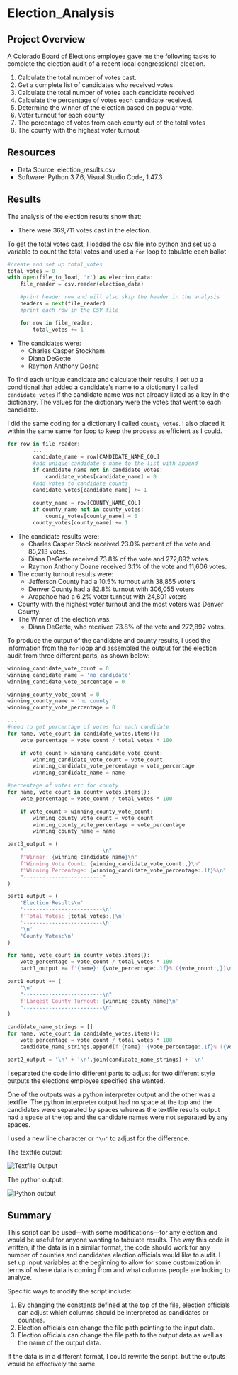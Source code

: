 # Election_Analysis

## Project Overview
A Colorado Board of Elections employee gave me the following tasks to complete the election audit of a recent local congressional election.

1. Calculate the total number of votes cast.
2. Get a complete list of candidates who received votes.
3. Calculate the total number of votes each candidate received.
4. Calculate the percentage of votes each candidate received.
5. Determine the winner of the election based on popular vote.
6.  Voter turnout for each county
7.  The percentage of votes from each county out of the total votes
8.  The county with the highest voter turnout
   
## Resources
- Data Source: election_results.csv
- Software: Python 3.7.6, Visual Studio Code, 1.47.3
  
## Results
The analysis of the election results show that:
- There were 369,711 votes cast in the election.
  
To get the total votes cast, I loaded the csv file into python and set up a variable to count the total votes and used a `for` loop to tabulate each ballot
  

```py
#create and set up total_votes
total_votes = 0
with open(file_to_load, 'r') as election_data:
    file_reader = csv.reader(election_data)

    #print header row and will also skip the header in the analysis
    headers = next(file_reader)
    #print each row in the CSV file

    for row in file_reader:
        total_votes += 1
```
- The candidates were:
  - Charles Casper Stockham
  - Diana DeGette
  - Raymon Anthony Doane

To find each unique candidate and calculate their results, I set up a conditional that added a candidate's name to a dictionary I called `candidate_votes` if the candidate name was not already listed as a key in the dictionary. The values for the dictionary were the votes that went to each candidate. 

I did the same coding for a dictionary I called `county_votes`. I also placed it within the same same `for` loop to keep the process as efficient as I could.

```py
for row in file_reader:
        ...
        candidate_name = row[CANDIDATE_NAME_COL]
        #add unique candidate's name to the list with append
        if candidate_name not in candidate_votes:
            candidate_votes[candidate_name] = 0
        #add votes to candidate counts
        candidate_votes[candidate_name] += 1
        
        county_name = row[COUNTY_NAME_COL]
        if county_name not in county_votes:
            county_votes[county_name] = 0
        county_votes[county_name] += 1
```
- The candidate results were:
  - Charles Casper Stock received 23.0% percent of the vote and 85,213 votes.
  - Diana DeGette received 73.8% of the vote and 272,892 votes.
  - Raymon Anthony Doane received 3.1% of the vote and 11,606 votes.
- The county turnout results were:
  - Jefferson County had a 10.5% turnout with 38,855 voters
  - Denver County had a 82.8% turnout with 306,055 voters
  - Arapahoe had a 6.2% voter turnout with 24,801 voters
- County with the highest voter turnout and the most voters was Denver County.
- The Winner of the election was:
  - Diana DeGette, who received 73.8% of the vote and 272,892 votes.
  
To produce the output of the candidate and county results, I used the information from the `for` loop and assembled the output for the election audit from three different parts, as shown below:

```py
winning_candidate_vote_count = 0
winning_candidate_name = 'no candidate'
winning_candidate_vote_percentage = 0

winning_county_vote_count = 0
winning_county_name = 'no county'
winning_county_vote_percentage = 0

...
#need to get percentage of votes for each candidate
for name, vote_count in candidate_votes.items():
    vote_percentage = vote_count / total_votes * 100

    if vote_count > winning_candidate_vote_count:
        winning_candidate_vote_count = vote_count
        winning_candidate_vote_percentage = vote_percentage
        winning_candidate_name = name

#percentage of votes etc for county
for name, vote_count in county_votes.items():
    vote_percentage = vote_count / total_votes * 100

    if vote_count > winning_county_vote_count:
        winning_county_vote_count = vote_count
        winning_county_vote_percentage = vote_percentage
        winning_county_name = name

part3_output = (
    "-------------------------\n"
    f"Winner: {winning_candidate_name}\n"
    f"Winning Vote Count: {winning_candidate_vote_count:,}\n"
    f"Winning Percentage: {winning_candidate_vote_percentage:.1f}%\n"
    "-------------------------"
)

part1_output = (
    'Election Results\n'
    '-------------------------\n'
    f'Total Votes: {total_votes:,}\n'
    '-------------------------\n'
    '\n'
    'County Votes:\n'
)

for name, vote_count in county_votes.items():
    vote_percentage = vote_count / total_votes * 100
    part1_output += f'{name}: {vote_percentage:.1f}% ({vote_count:,})\n'

part1_output += (
    '\n'
    "-------------------------\n"
    f'Largest County Turnout: {winning_county_name}\n'
    "-------------------------\n"
)

candidate_name_strings = []
for name, vote_count in candidate_votes.items():
    vote_percentage = vote_count / total_votes * 100
    candidate_name_strings.append(f'{name}: {vote_percentage:.1f}% ({vote_count:,})\n')

part2_output = '\n' + '\n'.join(candidate_name_strings) + '\n'
```

I separated the code into different parts to adjust for two different style outputs the elections employee specified she wanted.

One of the outputs was a python interpreter output and the other was a textfile. The python interpreter output had no space at the top and the candidates were separated by spaces whereas the textfile results output had a space at the top and the candidate names were not separated by any spaces.

I used a new line character or `'\n'` to adjust for the difference. 

The textfile output:

![Textfile Output](resources/textfile_output.PNG)

The python output:

![Python output](resources/python_output.PNG)

## Summary

This script can be used—with some modifications—for any election and would be useful for anyone wanting to tabulate results. 
The way this code is written, if the data  is in a similar format, the code should work for any number of counties and candidates election officials would like to audit.
I set up input variables at the beginning to allow for some customization in terms of where data is coming from and what columns people are looking to analyze. 

Specific ways to modify the script include:
1. By changing the constants defined at the top of the file, election officials can adjust which columns should be interpreted as candidates or counties.
2. Election officials can change the file path pointing to the input data.
3. Election officials can change the file path to the output data as well as the name of the output data.

If the data is in a different format, I could rewrite the script, but the outputs would be effectively the same.